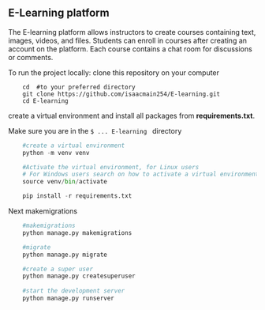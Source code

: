 E-Learning platform
--------------------

The E-learning platform allows instructors to create courses containing text, images, videos, and files. Students can enroll in courses after creating an account on the platform. Each course contains a chat room  for discussions or comments.

To run the project locally: clone this repository on your computer

```
    cd  #to your preferred directory
    git clone https://github.com/isaacmain254/E-learning.git
    cd E-learning
```

create a virtual environment and install all packages from **requirements.txt**.

 Make sure you are in the `$ ... E-learning ` directory

```python
    #create a virtual environment
    python -m venv venv

    #Activate the virtual environment, for Linux users
    # For Windows users search on how to activate a virtual environment
    source venv/bin/activate

    pip install -r requirements.txt
```

Next makemigrations

```python
    #makemigrations
    python manage.py makemigrations

    #migrate
    python manage.py migrate

    #create a super user
    python manage.py createsuperuser
    
    #start the development server
    python manage.py runserver
```
